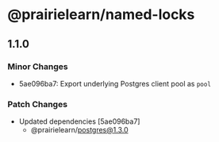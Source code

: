 # @prairielearn/named-locks

## 1.1.0

### Minor Changes

- 5ae096ba7: Export underlying Postgres client pool as `pool`

### Patch Changes

- Updated dependencies [5ae096ba7]
  - @prairielearn/postgres@1.3.0
